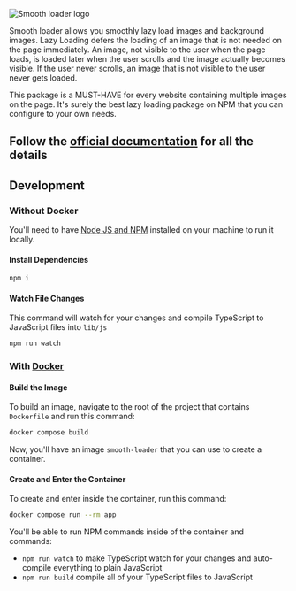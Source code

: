![Smooth loader logo](https://smooth-loader.github.io/images/logo.png)

Smooth loader allows you smoothly lazy load images and background images. Lazy Loading defers the loading of an image that is not needed on the page immediately. An image, not visible to the user when the page loads, is loaded later when the user scrolls and the image actually becomes visible. If the user never scrolls, an image that is not visible to the user never gets loaded.

This package is a MUST-HAVE for every website containing multiple images on the page. It's surely the best lazy loading package on NPM that you can configure to your own needs.

## Follow the [official documentation](https://smooth-loader.github.io) for all the details

## Development
### Without Docker
You'll need to have [Node JS and NPM](https://nodejs.org/en/download) installed on your machine to run it locally.

#### Install Dependencies
```bash
npm i
```

#### Watch File Changes
This command will watch for your changes and compile TypeScript to JavaScript files into `lib/js`
```bash
npm run watch
```

### With [Docker](https://www.docker.com/)
#### Build the Image
To build an image, navigate to the root of the project that contains `Dockerfile` and run this command:
```bash
docker compose build
```

Now, you'll have an image `smooth-loader` that you can use to create a container.

#### Create and Enter the Container
To create and enter inside the container, run this command:
```bash
docker compose run --rm app
```

You'll be able to run NPM commands inside of the container and commands:
- `npm run watch` to make TypeScript watch for your changes and auto-compile everything to plain JavaScript
- `npm run build` compile all of your TypeScript files to JavaScript